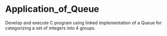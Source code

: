 # Application_of_Queue
Develop and execute C program using linked implementation of a Queue for categorizing a set of integers into 4 groups.
